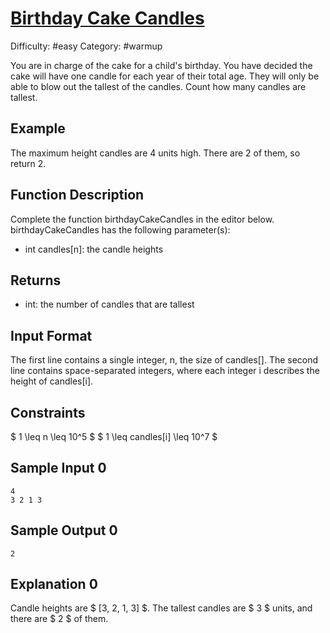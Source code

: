 # [Birthday Cake Candles](https://www.hackerrank.com/challenges/birthday-cake-candles)

Difficulty: #easy
Category: #warmup

You are in charge of the cake for a child's birthday.
You have decided the cake will have one candle for each year of their total
age. They will only be able to blow out the tallest of the candles.
Count how many candles are tallest.

## Example

The maximum height candles are 4 units high.
There are 2 of them, so return 2.

## Function Description

Complete the function birthdayCakeCandles in the editor below.
birthdayCakeCandles has the following parameter(s):

- int candles[n]: the candle heights

## Returns

- int: the number of candles that are tallest

## Input Format

The first line contains a single integer, n, the size of candles[].
The second line contains  space-separated integers, where each integer i describes
the height of candles[i].

## Constraints

$ 1 \leq n \leq 10^5 $
$ 1 \leq candles[i] \leq 10^7 $

## Sample Input 0

```text
4
3 2 1 3
```

## Sample Output 0

```text
2
```

## Explanation 0

Candle heights are $ [3, 2, 1, 3] $. The tallest candles are $ 3 $ units, and there
are $ 2 $ of them.
